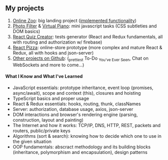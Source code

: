 ## My projects

1. [Online Zoo](https://chlkvnck.github.io/chlkvnck/online-zoo/online-zoo/index.html): big landing project ([implemented functionality](https://rolling-scopes-school.github.io/stage0/#/stage1/tasks/online-zoo/variant-3))
2. [Photo Filter](https://chlkvnck.github.io/chlkvnck/photo-filter/index.html) & [Virtual Piano](https://chlkvnck.github.io/chlkvnck/virtual-piano/index.html): mini javascript tasks (CSS subtleties and DOM basics)
4. [React Quiz Creator](https://react-quiz-5e831.firebaseapp.com): tests generator (React and Redux fundamentals, all with routing and authorization w/ firebase)
5. [React Pizza](https://react-pizza-chlkvnck.herokuapp.com/): online-store prototype (more complex and mature React & Redux, all with hooks and json-server)
7. [Other projects on Github](https://github.com/chlkvnck/chlkvnck/tree/gh-pages): (<sub>prettiest</sub> To-Do <sub>You've Ever Seen</sub>, Chat on WebSockets and more to come...)


#### What I Know and What I've Learned 

* JavaScript essentials: prototype inheritance, event loop (promises, async/await), scope and context (this), closures and hoisting
* TypeScript basics and proper usage
* React & Redux essentials: hooks, routing, thunk, classNames
* Server: authorization, database usage, axios, json-server
* DOM interactions and browser's rendering engine (parsing, construction, layout and painting)
* The Internet and how it works: TCP/IP, DNS, HTTP, REST, packets and routers, public/private keys
* Algorithms (sort & search): knowing how to decide which one to use in the given situation 
* OOP fundamentals: abscract methodology and its building blocks (inheritance, polymorphism and encapsulation), design patterns 
     
